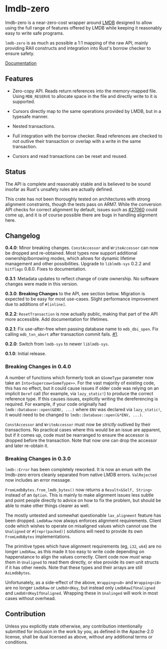 # lmdb-zero

lmdb-zero is a near-zero-cost wrapper around [LMDB](http://lmdb.tech/) designed
to allow using the full range of features offered by LMDB while keeping it
reasonably easy to write safe programs.

`lmdb-zero` is as much as possible a 1:1 mapping of the raw API, mainly
providing RAII constructs and integration into Rust's borrow checker to ensure
safety.

[Documentation](https://docs.rs/lmdb-zero)

## Features

- Zero-copy API. Reads return references into the memory-mapped file. Using
  `MDB_RESERVE` to allocate space in the file and directly write to it is
  supported.

- Cursors directly map to the same operations provided by LMDB, but in a
  typesafe manner.

- Nested transactions.

- Full integration with the borrow checker. Read references are checked to not
  outlive their transaction or overlap with a write in the same transaction.

- Cursors and read transactions can be reset and reused.

## Status

The API is complete and reasonably stable and is believed to be sound insofar
as Rust's unsafety rules are actually defined.

This crate has not been thoroughly tested on architectures with strong
alignment constraints, though the tests pass on ARM7. While the conversion API
checks for correct alignment by default, issues such as
[#27060](https://github.com/rust-lang/rust/issues/27060) could come up, and it
is of course possible there are bugs in handling alignment here.

## Changelog

**0.4.0**: Minor breaking changes. `ConstAccessor` and `WriteAccessor` can now
  be dropped and re-obtained. Most types now support additional
  ownership/borrowing modes, which allows for dynamic lifetime management and
  other possibilities. Upgrade to `liblmdb-sys` 0.2.2 and `bitflags` 0.8.0.
  Fixes to documentation.

**0.3.1**: Metadata updates to reflect change of crate ownership. No software
  changes were made in this version.

**0.3.0**: **Breaking Changes** to the API, see section below. Migration is
  expected to be easy for most use-cases. Slight performance improvement due to
  additions of `#[inline]`.

**0.2.2**: `ResetTransaction` is now actually public, making that part of the
  API more accessible. Add documentation for lifetimes.

**0.2.1**: Fix use-after-free when passing database name to `mdb_dbi_open`. Fix
 calling `mdb_txn_abort` after transaction commit fails.
 [#1](https://github.com/AltSysrq/lmdb-zero/pull/1).

**0.2.0**: Switch from `lmdb-sys` to newer `liblmdb-sys`.

**0.1.0**: Initial release.

### Breaking Changes in 0.4.0

A number of functions which formerly took an `&SomeType` parameter now take an
`Into<Supercow<SomeType>>`. For the vast majority of existing code, this has no
effect, but it could cause issues if older code was relying on an implicit
`Deref` call (for example, via `lazy_static!`) to produce the correct reference
type. If this causes issues, explicitly writing the dereferencing is required.
For example, if your code originally had `lmdb::Database::open(&ENV, ...)` where
`ENV` was declared via `lazy_static!`, it would need to be changed to
`lmdb::Database::open(&*ENV, ...)`.

`ConstAccessor` and `WriteAccessor` must now be _strictly_ outlived by their
transactions. No practical cases where this would be an issue are apparent, but
if it comes up, code must be rearranged to ensure the accessor is dropped
before the transaction. Note that now one can drop the accessor and later
re-obtain it.

### Breaking Changes in 0.3.0

`lmdb::Error` has been completely reworked. It is now an enum with the
lmdb-zero errors cleanly separated from native LMDB errors. `ValRejected` now
includes an error message.

`FromLmdbBytes.from_lmdb_bytes()` now returns a `Result<&Self, String>` instead
of an `Option`. This is mainly to make alignment issues less subtle and point
people directly to advice on how to fix the problem, but should be able to make
other things clearer as well.

The mostly untested and somewhat questionable `lax_alignment` feature has been
dropped. `LmdbRaw` now always enforces alignment requirements. Client code
which wishes to operate on misaligned values which cannot use the `Unaligned`
or `#[repr(packed)]` solutions will need to provide its own `FromLmdbBytes`
implementations.

The primitive types which have alignment requirements (eg, `i32`, `u64`) are no
longer `LmdbRaw`, as this made it too easy to write code depending on
happenstance to align the values correctly. Client code now _must_ wrap them in
`Unaligned` to read them directly, or else provide its own unit structs if it
has other needs. Note that these types and their arrays are still
`AsLmdbBytes`.

Unfortunately, as a side-effect of the above, `Wrapping<u8>` and `Wrapping<i8>`
are no longer `LmdbRaw` or `LmdbOrdKey`, but instead only
`LmdbRawIfUnaligned` and `LmdbOrdKeyIfUnaligned`. Wrapping these in `Unalinged`
will work in most cases without overhead.

## Contribution

Unless you explicitly state otherwise, any contribution intentionally submitted
for inclusion in the work by you, as defined in the Apache-2.0 license, shall
be dual licensed as above, without any additional terms or conditions.
